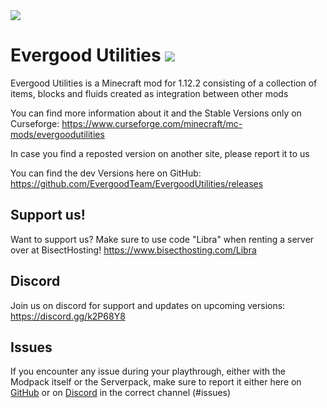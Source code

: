 <img src="https://i.imgur.com/Xu4rNEd.png" align="center" />

# Evergood Utilities <a href=https://www.curseforge.com/minecraft/mc-mods/evergoodutilities> <img src="http://cf.way2muchnoise.eu/523308.svg"> </a>
Evergood Utilities is a Minecraft mod for 1.12.2 consisting of a collection of items, blocks and fluids created as integration between other mods

You can find more information about it and the Stable Versions only on Curseforge: https://www.curseforge.com/minecraft/mc-mods/evergoodutilities

In case you find a reposted version on another site, please report it to us

You can find the dev Versions here on GitHub: https://github.com/EvergoodTeam/EvergoodUtilities/releases

## Support us!
Want to support us? Make sure to use code "Libra" when renting a server over at BisectHosting! https://www.bisecthosting.com/Libra

## Discord
Join us on discord for support and updates on upcoming versions:
https://discord.gg/k2P68Y8

## Issues
If you encounter any issue during your playthrough, either with the Modpack itself or the Serverpack, make sure to report it either here on [GitHub](https://github.com/EvergoodTeam/EvergoodUtilities/issues) or on [Discord](https://discord.gg/k2P68Y8) in the correct channel (#issues)
